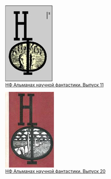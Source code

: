 ![](НФ%20Альманах%20научной%20фантастики.%20Выпуск%2011.jpg)  
[НФ Альманах научной фантастики. Выпуск 11](НФ%20Альманах%20научной%20фантастики.%20Выпуск%2011.md)

![](НФ%20Альманах%20научной%20фантастики.%20Выпуск%2020.jpg)  
[НФ Альманах научной фантастики. Выпуск 20](НФ%20Альманах%20научной%20фантастики.%20Выпуск%2020.md)
